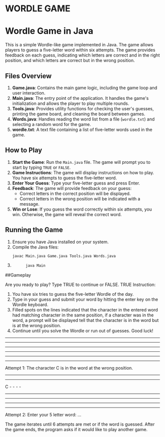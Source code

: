 # WORDLE GAME
# Wordle Game in Java

This is a simple Wordle-like game implemented in Java. The game allows players to guess a five-letter word within six attempts. The game provides feedback on each guess, indicating which letters are correct and in the right position, and which letters are correct but in the wrong position.

## Files Overview

1. **Game.java**: Contains the main game logic, including the game loop and user interaction.
2. **Main.java**: The entry point of the application. It handles the game's initialization and allows the player to play multiple rounds.
3. **Tools.java**: Provides utility functions for checking the user's guesses, printing the game board, and cleaning the board between games.
4. **Words.java**: Handles reading the word list from a file (`wordle.txt`) and selecting a random word for the game.
5. **wordle.txt**: A text file containing a list of five-letter words used in the game.

## How to Play

1. **Start the Game**: Run the `Main.java` file. The game will prompt you to start by typing `TRUE` or `FALSE`.
2. **Game Instructions**: The game will display instructions on how to play. You have six attempts to guess the five-letter word.
3. **Enter Your Guess**: Type your five-letter guess and press Enter.
4. **Feedback**: The game will provide feedback on your guess:
   - Correct letters in the correct position will be displayed.
   - Correct letters in the wrong position will be indicated with a message.
5. **Win or Lose**: If you guess the word correctly within six attempts, you win. Otherwise, the game will reveal the correct word.

## Running the Game

1. Ensure you have Java installed on your system.
2. Compile the Java files:
   ```bash
   javac Main.java Game.java Tools.java Words.java
3. ```bash
         java Main

##Gameplay

Are you ready to play? Type TRUE to continue or FALSE.
TRUE
Instruction: 
1. You have six tries to guess the five-letter Wordle of the day. 
2. Type in your guess and submit your word by hitting the enter key on the Wordle keyboard. 
3. Filled spots on the lines indicated that the character in the entered word had matching character in the same position, 
 if a character was in the word, a prompt will be displayed tell that the character is in the word but is at the 
 wrong position. 
4. Continue until you solve the Wordle or run out of guesses. Good luck! 

 - - - - -
 - - - - -
 - - - - -
 - - - - -
 - - - - -
 - - - - -

Attempt 1:
The character C is in the word at the wrong position.
______________________________________________________

 - - - - -
 C - - - -
 - - - - -
 - - - - -
 - - - - -
 - - - - -

Attempt 2:
Enter your 5 letter word: ...

The game iterates until 6 attempts are met or if the word is guessed. After the game ends, the program asks if it would like to play another game.
